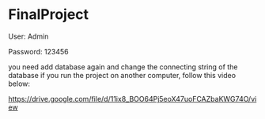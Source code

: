 # FinalProject

User: Admin

Password: 123456

you need add database again and change the connecting string of the database if you run the project on another computer, follow this video below:

https://drive.google.com/file/d/11ix8_BOO64Pj5eoX47uoFCAZbaKWG74O/view
